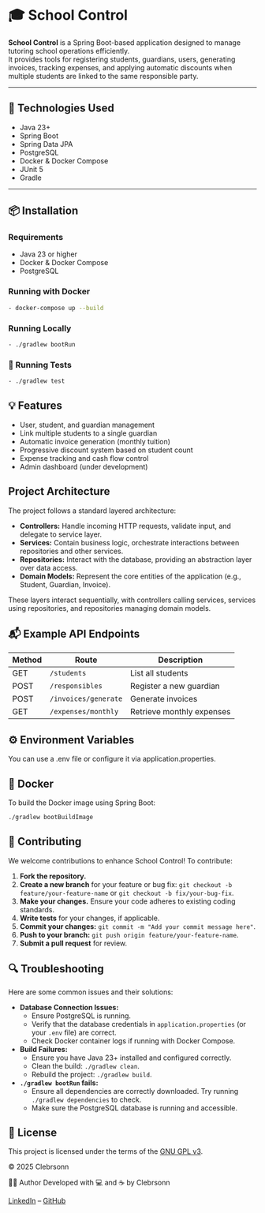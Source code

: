 # 🎓 School Control

**School Control** is a Spring Boot-based application designed to manage tutoring school operations efficiently.  
It provides tools for registering students, guardians, users, generating invoices, tracking expenses, and applying automatic discounts when multiple students are linked to the same responsible party.

---

## 🚀 Technologies Used

- Java 23+
- Spring Boot
- Spring Data JPA
- PostgreSQL
- Docker & Docker Compose
- JUnit 5
- Gradle

---

## 📦 Installation

### Requirements

- Java 23 or higher
- Docker & Docker Compose
- PostgreSQL

### Running with Docker

```bash
- docker-compose up --build
```

### Running Locally

```bash
- ./gradlew bootRun
```

### 🧪 Running Tests

```bash
- ./gradlew test
```

## 💡 Features

- User, student, and guardian management
- Link multiple students to a single guardian
- Automatic invoice generation (monthly tuition)
- Progressive discount system based on student count
- Expense tracking and cash flow control
- Admin dashboard (under development)

## Project Architecture

The project follows a standard layered architecture:

- **Controllers:** Handle incoming HTTP requests, validate input, and delegate to service layer.
- **Services:** Contain business logic, orchestrate interactions between repositories and other services.
- **Repositories:** Interact with the database, providing an abstraction layer over data access.
- **Domain Models:** Represent the core entities of the application (e.g., Student, Guardian, Invoice).

These layers interact sequentially, with controllers calling services, services using repositories, and repositories managing domain models.

## 📬 Example API Endpoints

| Method | Route                | Description               |
| ------ |----------------------| ------------------------- |
| GET    | `/students`          | List all students         |
| POST   | `/responsibles`      | Register a new guardian   |
| POST   | `/invoices/generate` | Generate invoices         |
| GET    | `/expenses/monthly`  | Retrieve monthly expenses |

## ⚙️ Environment Variables

You can use a .env file or configure it via application.properties.

## 🐳 Docker

To build the Docker image using Spring Boot:

```bash
./gradlew bootBuildImage
```

## 🤝 Contributing

We welcome contributions to enhance School Control! To contribute:

1. **Fork the repository.**
2. **Create a new branch** for your feature or bug fix: `git checkout -b feature/your-feature-name` or `git checkout -b fix/your-bug-fix`.
3. **Make your changes.** Ensure your code adheres to existing coding standards.
4. **Write tests** for your changes, if applicable.
5. **Commit your changes:** `git commit -m "Add your commit message here"`.
6. **Push to your branch:** `git push origin feature/your-feature-name`.
7. **Submit a pull request** for review.

## 🔍 Troubleshooting

Here are some common issues and their solutions:

- **Database Connection Issues:**
    - Ensure PostgreSQL is running.
    - Verify that the database credentials in `application.properties` (or your `.env` file) are correct.
    - Check Docker container logs if running with Docker Compose.
- **Build Failures:**
    - Ensure you have Java 23+ installed and configured correctly.
    - Clean the build: `./gradlew clean`.
    - Rebuild the project: `./gradlew build`.
- **`./gradlew bootRun` fails:**
    - Ensure all dependencies are correctly downloaded. Try running `./gradlew dependencies` to check.
    - Make sure the PostgreSQL database is running and accessible.

## 🔐 License

This project is licensed under the terms of the [GNU GPL v3](LICENSE).

© 2025 Clebrsonn

🙋‍♂️ Author
Developed with 💻 and ☕ by Clebrsonn

[LinkedIn]() – [GitHub]()
